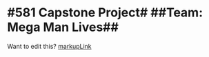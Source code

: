 #581 Capstone Project#
##Team: Mega Man Lives##
===========






Want to edit this?  [markupLink] 

[markupLink]: <http://daringfireball.net/projects/markdown/syntax> "Mark-Up How To"
